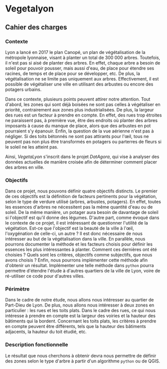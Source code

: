 # Vegetalyon

## Cahier des charges
### Contexte
Lyon a lancé en 2017 le plan Canopé, un plan de végétalisation de la métropole lyonnaise, visant à planter un total de 300 000 arbres. Toutefois, il n'est pas si aisé de planter des arbres. En effet, chaque arbre a besoin de soleil pour pouvoir pousser, mais aussi d'eau, de place pour étendre ses racines, de temps et de place pour se développer, etc.
De plus, la végétalisation ne se limite pas uniquement aux arbres. Effectivement, il est possible de végétaliser une ville en utilisant des arbustes ou encore des potagers urbains.

Dans ce contexte, plusieurs points peuvent attirer notre attention. Tout d'abord, les zones qui sont déjà boisées ne sont pas celles à végétaliser en priorité, contrairement aux zones plus industrialisées.
De plus, la largeur des rues est un facteur à prendre en compte. En effet, des rues trop étroites ne paraissent pas, à première vue, être des endroits où planter des arbres imposants à cause du manque de place, alors que des arbustes en pot pourraient s'y épanouir.
Enfin, la question de la vue aérienne n'est pas à négliger. Si des toits bétonnés ne sont pas attirants pour l'œil, tous ne peuvent pas non plus être transformés en potagers ou parterres de fleurs si le soleil ne les atteint pas.

Ainsi, *VegetaLyon* s'inscrit dans le projet *DatAgora*, qui vise à analyser des données actuelles de manière croisée afin de déterminer comment placer des arbres en ville.

### Objectifs
Dans ce projet, nous pouvons définir quatre objectifs distincts.
Le premier de ces objectifs est la définition de facteurs pertinents pour la végétation, selon le type de verdure utilisé (arbres, arbustes, potagers). En effet, toutes les essences d'arbres ne nécessitent pas la même quantité d'eau ou de soleil. De la même manière, un potager aura besoin de davantage de soleil si l'objectif est qu'il donne des légumes.
D'autre part, comme évoqué dans le contexte de ce projet, il est intéressant de questionner l'utilité de la végétation. Est-ce que l'objectif est la beauté de la ville à l'œil, l'oxygénation de celle-ci, un autre ? Il est donc nécessaire de nous intéresser au but de la végétalisation dans la ville.
En parallèle, nous pourrons documenter la méthode et les facteurs choisis pour définir les essences les plus intéressantes à planter. Comment ces dernières ont été choisies ? Quels sont les critères, objectifs comme subjectifs, que nous avons choisis ?
Enfin, nous pourrons implémenter cette méthode afin d'obtenir un résultat. Implémenter une telle méthode dans `python` pourra permettre d'étendre l'étude à d'autres quartiers de la ville de Lyon, voire de ré-utiliser ce code pour d'autres villes.

### Périmètre
Dans le cadre de notre étude, nous allons nous intéresser au quartier de Part-Dieu de Lyon. De plus, nous allons nous intéresser à deux zones en particulier : les rues et les toits plats.
Dans le cadre des rues, ce qui nous intéresse à prendre en compte est la largeur des voiries et la hauteur des bâtiments qui la bordent.
Concernant les toits plats, les critères à prendre en compte peuvent être différents, tels que la hauteur des bâtiments adjacents, la hauteur du toit étudié, etc.

### Description fonctionnelle
Le résultat que nous cherchons à obtenir devra nous permettre de définir des zones selon le type d'arbre à partir d'un algorithme `python` ou de QGIS.